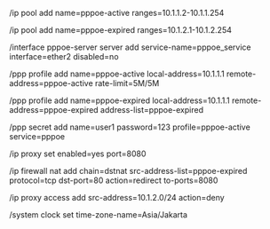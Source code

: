 /ip pool
add name=pppoe-active ranges=10.1.1.2-10.1.1.254

/ip pool
add name=pppoe-expired ranges=10.1.2.1-10.1.2.254

/interface pppoe-server server
add service-name=pppoe_service interface=ether2 disabled=no

/ppp profile
add name=pppoe-active local-address=10.1.1.1 remote-address=pppoe-active rate-limit=5M/5M

/ppp profile
add name=pppoe-expired local-address=10.1.1.1 remote-address=pppoe-expired address-list=pppoe-expired

/ppp secret
add name=user1 password=123 profile=pppoe-active service=pppoe

/ip proxy
set enabled=yes port=8080

/ip firewall nat
add chain=dstnat src-address-list=pppoe-expired protocol=tcp dst-port=80 action=redirect to-ports=8080

/ip proxy access
add src-address=10.1.2.0/24 action=deny

/system clock
set time-zone-name=Asia/Jakarta
